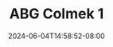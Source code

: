 --- 
title: "ABG Colmek 1"
description: "download   ABG Colmek 1 durasi panjang video full new"
date: 2024-06-04T14:58:52-08:00
file_code: "7yjt8fxs43ww"
draft: false
cover: "ijmt8bsjzseyayuu.jpg"
tags: ["ABG", "Colmek", "bokep-indo", "bokep-viral", "bokep-ig"]
length: 35
fld_id: "1483121"
foldername: "Alfi"
categories: ["Alfi"]
views: 0
---